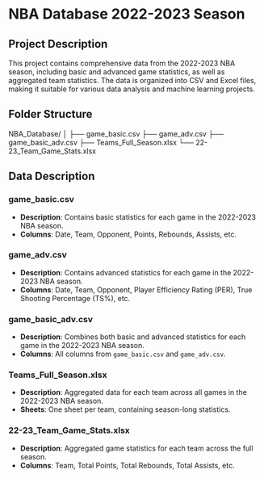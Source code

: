 # NBA Database 2022-2023 Season

## Project Description
This project contains comprehensive data from the 2022-2023 NBA season, including basic and advanced game statistics, as well as aggregated team statistics. The data is organized into CSV and Excel files, making it suitable for various data analysis and machine learning projects.

## Folder Structure

NBA_Database/
│
├── game_basic.csv
├── game_adv.csv
├── game_basic_adv.csv
├── Teams_Full_Season.xlsx
└── 22-23_Team_Game_Stats.xlsx

## Data Description
### game_basic.csv
- **Description**: Contains basic statistics for each game in the 2022-2023 NBA season.
- **Columns**: Date, Team, Opponent, Points, Rebounds, Assists, etc.

### game_adv.csv
- **Description**: Contains advanced statistics for each game in the 2022-2023 NBA season.
- **Columns**: Date, Team, Opponent, Player Efficiency Rating (PER), True Shooting Percentage (TS%), etc.

### game_basic_adv.csv
- **Description**: Combines both basic and advanced statistics for each game in the 2022-2023 NBA season.
- **Columns**: All columns from `game_basic.csv` and `game_adv.csv`.

### Teams_Full_Season.xlsx
- **Description**: Aggregated data for each team across all games in the 2022-2023 NBA season.
- **Sheets**: One sheet per team, containing season-long statistics.

### 22-23_Team_Game_Stats.xlsx
- **Description**: Aggregated game statistics for each team across the full season.
- **Columns**: Team, Total Points, Total Rebounds, Total Assists, etc.

